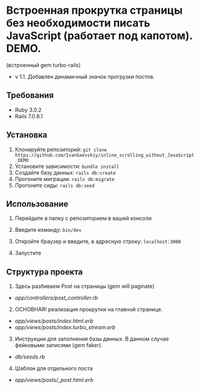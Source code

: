# Встроенная прокрутка страницы без необходимости писать JavaScript (работает под капотом). DEMO.
(встроенный gem turbo-rails)
- v 1.1. Добавлен динамичный значок прогрузки постов.

## Требования
- Ruby 3.0.2
- Rails 7.0.8.1

## Установка
1. Клонируйте репозиторий: `git clone https://github.com/IvanGaevskiy/inline_scrolling_without_JavaScript_DEMO`
2. Установите зависимости: `bundle install`
3. Создайте базу данных: `rails db:create`
4. Прогоните миграции: `rails db:migrate`
5. Прогоните сиды: `rails db:seed`

## Использование
1. Перейдите в папку с репозиторием в вашей консоли
2. Введите команду: `bin/dev`

3. Откройте браузер и введите, в адресную строку: `localhost:3000`
4. Запустите

## Структура проекта
1. Здесь разбиваем Post на страницы (gem will paginate)
- *app/controllers/post_controller.rb*

2. ОСНОВНАЯ! реализация прокрутки на главной странице.
- *app/views/posts/index.html.erb*
- *app/views/posts/index.turbo_stream.erb*

3. Инструкции для заполнения базы данных. В данном случае фейковыми записями (gem faker).
- *db/seeds.rb*

4. Шаблон для отдельного поста
- *app/views/posts/_post.html.erb*
